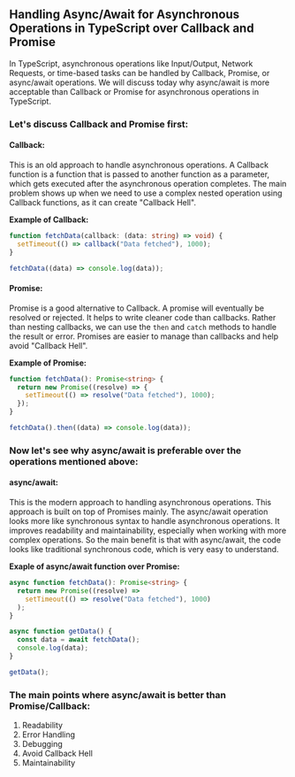 ## Handling Async/Await for Asynchronous Operations in TypeScript over Callback and Promise

In TypeScript, asynchronous operations like Input/Output, Network Requests, or time-based tasks can be handled by Callback, Promise, or async/await operations. We will discuss today why async/await is more acceptable than Callback or Promise for asynchronous operations in TypeScript.

### Let's discuss Callback and Promise first:

#### Callback:

This is an old approach to handle asynchronous operations. A Callback function is a function that is passed to another function as a parameter, which gets executed after the asynchronous operation completes. The main problem shows up when we need to use a complex nested operation using Callback functions, as it can create "Callback Hell".

**Example of Callback:**

```typescript
function fetchData(callback: (data: string) => void) {
  setTimeout(() => callback("Data fetched"), 1000);
}

fetchData((data) => console.log(data));
```

#### Promise:

Promise is a good alternative to Callback. A promise will eventually be resolved or rejected. It helps to write cleaner code than callbacks. Rather than nesting callbacks, we can use the `then` and `catch` methods to handle the result or error. Promises are easier to manage than callbacks and help avoid "Callback Hell".

**Example of Promise:**

```typescript
function fetchData(): Promise<string> {
  return new Promise((resolve) => {
    setTimeout(() => resolve("Data fetched"), 1000);
  });
}

fetchData().then((data) => console.log(data));
```

### Now let's see why async/await is preferable over the operations mentioned above:

#### async/await:

This is the modern approach to handling asynchronous operations. This approach is built on top of Promises mainly. The async/await operation looks more like synchronous syntax to handle asynchronous operations. It improves readability and maintainability, especially when working with more complex operations. So the main benefit is that with async/await, the code looks like traditional synchronous code, which is very easy to understand.

**Exaple of async/await function over Promise:**

```typescript
async function fetchData(): Promise<string> {
  return new Promise((resolve) =>
    setTimeout(() => resolve("Data fetched"), 1000)
  );
}

async function getData() {
  const data = await fetchData();
  console.log(data);
}

getData();
```

### The main points where async/await is better than Promise/Callback:

1. Readability
2. Error Handling
3. Debugging
4. Avoid Callback Hell
5. Maintainability
